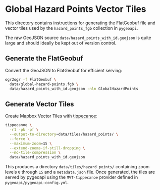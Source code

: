 # Global Hazard Points Vector Tiles

This directory contains instructions for generating the FlatGeobuf file and vector
tiles used by the `hazard_points_fgb` collection in `pygeoapi`.

The raw GeoJSON source `data/hazard_points_with_id.geojson` is quite large and
should ideally be kept out of version control.

## Generate the FlatGeobuf
Convert the GeoJSON to FlatGeobuf for efficient serving:

```bash
ogr2ogr -f FlatGeobuf \
  data/global-hazard-points.fgb \
  data/hazard_points_with_id.geojson -nln GlobalHazardPoints
```

## Generate Vector Tiles
Create Mapbox Vector Tiles with [tippecanoe](https://github.com/mapbox/tippecanoe):

```bash
tippecanoe \
  -r1 -pk -pf \
  --output-to-directory=data/tiles/hazard_points/ \
  --force \
  --maximum-zoom=15 \
  --extend-zooms-if-still-dropping \
  --no-tile-compression \
  data/hazard_points_with_id.geojson
```

This produces a directory `data/tiles/hazard_points/` containing zoom levels `0`
through `15` and a `metadata.json` file. Once generated, the tiles are served by
pygeoapi using the `MVT-tippecanoe` provider defined in `pygeoapi/pygeoapi-config.yml`.

